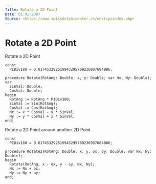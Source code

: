 ```yaml
---
Title: Rotate a 2D Point
Date: 01.01.2007
Source: <https://www.swissdelphicenter.ch/en/tipsindex.php>
---
```



Rotate a 2D Point
=================

Rotate a 2D Point

    const
      PIDiv180 = 0.017453292519943295769236907684886;
     
    procedure Rotate(RotAng: Double; x, y: Double; var Nx, Ny: Double);
    var
      SinVal: Double;
      CosVal: Double;
    begin
      RotAng := RotAng * PIDiv180;
      SinVal := Sin(RotAng);
      CosVal := Cos(RotAng);
      Nx := x * CosVal - y * SinVal;
      Ny := y * CosVal + x * SinVal;
    end;


Rotate a 2D Point around another 2D Point

    const
      PIDiv180 = 0.017453292519943295769236907684886;
     
    procedure Rotate2(RotAng: Double; x, y, ox, oy: Double; var Nx, Ny: Double);
    begin
      Rotate(RotAng, x - ox, y - oy, Nx, Ny);
      Nx := Nx + ox;
      Ny := Ny + oy;
    end;

